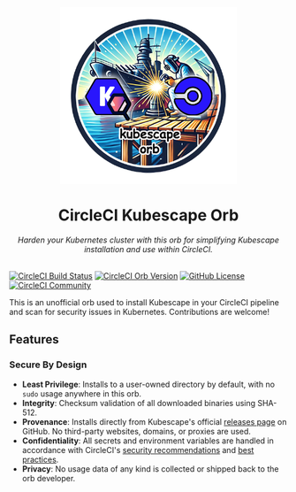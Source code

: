 <div align="center">
  <img align="center" width="320" src="assets/logos/kubescape-orb.png" alt="Kubescape Orb">
  <h1>CircleCI Kubescape Orb</h1>
  <i>Harden your Kubernetes cluster with this orb for simplifying Kubescape installation and use within CircleCI.</i><br /><br />
</div>

[![CircleCI Build Status](https://circleci.com/gh/juburr/kubescape-orb.svg?style=shield "CircleCI Build Status")](https://circleci.com/gh/juburr/kubescape-orb) [![CircleCI Orb Version](https://badges.circleci.com/orbs/juburr/kubescape-orb.svg)](https://circleci.com/developer/orbs/orb/juburr/kubescape-orb) [![GitHub License](https://img.shields.io/badge/license-MIT-lightgrey.svg)](https://raw.githubusercontent.com/juburr/kubescape-orb/master/LICENSE) [![CircleCI Community](https://img.shields.io/badge/community-CircleCI%20Discuss-343434.svg)](https://discuss.circleci.com/c/ecosystem/orbs)

This is an unofficial orb used to install Kubescape in your CircleCI pipeline and scan for security issues in Kubernetes. Contributions are welcome!

## Features
### **Secure By Design**
- **Least Privilege**: Installs to a user-owned directory by default, with no `sudo` usage anywhere in this orb.
- **Integrity**: Checksum validation of all downloaded binaries using SHA-512.
- **Provenance**: Installs directly from Kubescape's official [releases page](https://github.com/kubescape/kubescape/releases/) on GitHub. No third-party websites, domains, or proxies are used.
- **Confidentiality**: All secrets and environment variables are handled in accordance with CircleCI's [security recommendations](https://circleci.com/docs/security-recommendations/) and [best practices](https://circleci.com/docs/orbs-best-practices/).
- **Privacy**: No usage data of any kind is collected or shipped back to the orb developer.
